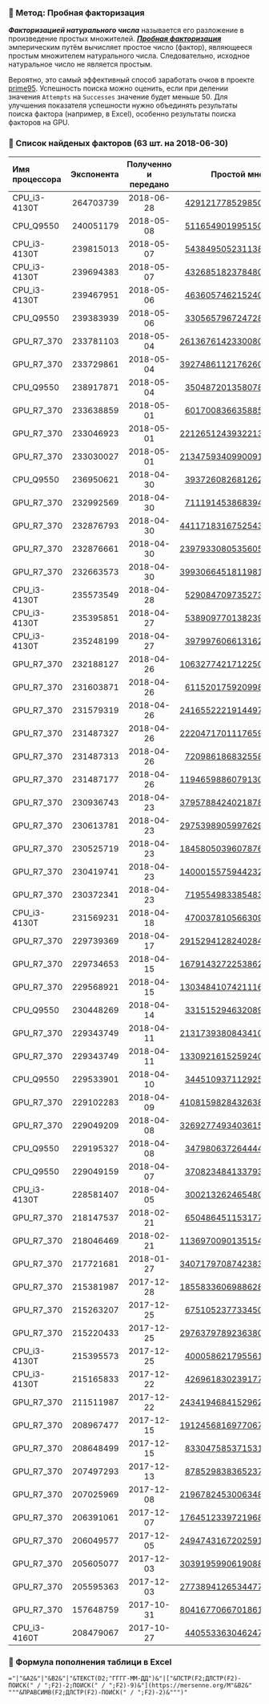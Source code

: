 ﻿[License]://creativecommons.org/licenses/by-nc-sa/4.0/deed.ru

### &#x1F518; Метод: Пробная факторизация

***Факторизацией натурального числа*** называется его разложение в произведение 
простых множителей.
***[Пробная факторизация]*** эмперическим путём вычисляет простое число (фактор), 
являющееся простым множителем натурального числа. Следовательно, исходное 
натуральное число не является простым.

Вероятно, это самый эффективный способ заработать очков в проекте [prime95]. 
Успешность поиска можно оценить, если при делении значения `Attempts` на 
`Successes` значение будет меньше 50. Для улучшения показателя успешности 
нужно объединять результаты поиска фактора (например, в Excel), особенно 
результаты поиска факторов на GPU.

[Пробная факторизация]://mersenne.org/report_top_500_tf/
[prime95]://mersenne.org/download/#download

### &#x1F518; Список найденых факторов (63 шт. на 2018-06-30)

|Имя процессора|Экспонента|Полученно и передано|Простой множитель
|:--- | ---:|:---:| ---:
|CPU_i3-4130T|264703739|2018-06-28|[429121778529850100161](https://mersenne.org/M264703739 "TF: 68-69")
|CPU_Q9550|240051179|2018-05-08|[511654901995150319753](https://mersenne.org/M240051179 "TF: 68-69")
|CPU_i3-4130T|239815013|2018-05-07|[543849505231138121047](https://mersenne.org/M239815013 "TF: 68-69")
|CPU_i3-4130T|239694383|2018-05-07|[432685182378480717463](https://mersenne.org/M239694383 "TF: 68-69")
|CPU_i3-4130T|239467951|2018-05-06|[463605746215240845319](https://mersenne.org/M239467951 "TF: 68-69")
|CPU_Q9550|239383939|2018-05-06|[330565796724728147663](https://mersenne.org/M239383939 "TF: 68-69")
|GPU_R7_370|233781103|2018-05-04|[2613676142330080130423](https://mersenne.org/M233781103 "TF: 71-72")
|GPU_R7_370|233729861|2018-05-04|[3927486112176260601223](https://mersenne.org/M233729861 "TF: 71-72")
|CPU_Q9550|238917871|2018-05-04|[350487201358078223233](https://mersenne.org/M238917871 "TF: 68-69")
|GPU_R7_370|233638859|2018-05-01|[601700836635885063479](https://mersenne.org/M233638859 "TF: 69-70")
|GPU_R7_370|233046923|2018-05-01|[2212651243932213647753](https://mersenne.org/M233046923 "TF: 70-71")
|GPU_R7_370|233030027|2018-05-01|[2134759340990091104977](https://mersenne.org/M233030027 "TF: 70-71")
|CPU_Q9550|236950621|2018-04-30|[393726082681262406071](https://mersenne.org/M236950621 "TF: 68-69")
|GPU_R7_370|232992569|2018-04-30|[711191453868394530391](https://mersenne.org/M232992569 "TF: 69-70")
|GPU_R7_370|232876793|2018-04-30|[4411718316752543286079](https://mersenne.org/M232876793 "TF: 71-72")
|GPU_R7_370|232876661|2018-04-30|[2397933080535605139337](https://mersenne.org/M232876661 "TF: 71-72")
|GPU_R7_370|232663573|2018-04-30|[3993066451811981201081](https://mersenne.org/M232663573 "TF: 71-72")
|CPU_i3-4130T|235573549|2018-04-28|[529084709735273158543](https://mersenne.org/M235573549 "TF: 68-69")
|CPU_i3-4130T|235395851|2018-04-27|[538909770138239218337](https://mersenne.org/M235395851 "TF: 68-69")
|CPU_i3-4130T|235248199|2018-04-27|[397997606613162863633](https://mersenne.org/M235248199 "TF: 68-69")
|GPU_R7_370|232188127|2018-04-26|[1063277421712250469209](https://mersenne.org/M232188127 "TF: 69-70")
|GPU_R7_370|231603871|2018-04-26|[611520175920998565671](https://mersenne.org/M231603871 "TF: 69-70")
|GPU_R7_370|231579319|2018-04-26|[2416552221914497485239](https://mersenne.org/M231579319 "TF: 71-72")
|GPU_R7_370|231487327|2018-04-26|[2220471701117659841737](https://mersenne.org/M231487327 "TF: 70-71")
|GPU_R7_370|231487313|2018-04-26|[720986186832558518537](https://mersenne.org/M231487313 "TF: 69-70")
|GPU_R7_370|231487177|2018-04-26|[1194659886079130009489](https://mersenne.org/M231487177 "TF: 70-71")
|GPU_R7_370|230936743|2018-04-23|[3795788424021878052103](https://mersenne.org/M230936743 "TF: 71-72")
|GPU_R7_370|230613781|2018-04-23|[2975398905997629100553](https://mersenne.org/M230613781 "TF: 71-72")
|GPU_R7_370|230525719|2018-04-23|[1845805039607876232737](https://mersenne.org/M230525719 "TF: 70-71")
|GPU_R7_370|230419741|2018-04-23|[1400015575944232344217](https://mersenne.org/M230419741 "TF: 70-71")
|GPU_R7_370|230372341|2018-04-23|[719554983385483268057](https://mersenne.org/M230372341 "TF: 69-70")
|CPU_i3-4130T|231569231|2018-04-18|[470037810566309359601](https://mersenne.org/M231569231 "TF: 68-69")
|GPU_R7_370|229739369|2018-04-17|[2915294128240284076007](https://mersenne.org/M229739369 "TF: 71-72")
|GPU_R7_370|229734653|2018-04-15|[1679143272253862177423](https://mersenne.org/M229734653 "TF: 70-71")
|GPU_R7_370|229568921|2018-04-15|[1303484107421116713551](https://mersenne.org/M229568921 "TF: 70-71")
|CPU_Q9550|230448269|2018-04-14|[331515294632089863409](https://mersenne.org/M230448269 "TF: 68-69")
|GPU_R7_370|229343749|2018-04-11|[2131739380843410755623](https://mersenne.org/M229343749 "TF: 70-71")
|GPU_R7_370|229343749|2018-04-11|[1330921615259240600279](https://mersenne.org/M229343749 "TF: 70-71")
|CPU_Q9550|229533901|2018-04-10|[344510937112925898521](https://mersenne.org/M229533901 "TF: 68-69")
|GPU_R7_370|229102283|2018-04-09|[4108159828432638525671](https://mersenne.org/M229102283 "TF: 71-72")
|GPU_R7_370|229049209|2018-04-08|[3269277493403615429831](https://mersenne.org/M229049209 "TF: 71-72")
|CPU_Q9550|229195327|2018-04-08|[347980637264444339167](https://mersenne.org/M229195327 "TF: 68-69")
|CPU_Q9550|229049159|2018-04-07|[370823484133793317631](https://mersenne.org/M229049159 "TF: 68-69")
|CPU_i3-4130T|228581407|2018-04-05|[300213262465480679351](https://mersenne.org/M228581407 "TF: 68-69")
|GPU_R7_370|218147537|2018-02-21|[650486451153177761399](https://mersenne.org/M218147537 "TF: 69-70")
|GPU_R7_370|218046469|2018-02-21|[1136970090135154220713](https://mersenne.org/M218046469 "TF: 69-70")
|GPU_R7_370|217721681|2018-01-27|[3407179708742383273313](https://mersenne.org/M217721681 "TF: 71-72")
|GPU_R7_370|215381987|2017-12-28|[1855833606988628686847](https://mersenne.org/M215381987 "TF: 70-71")
|GPU_R7_370|215263207|2017-12-25|[675105237733450079609](https://mersenne.org/M215263207 "TF: 69-70")
|GPU_R7_370|215220433|2017-12-25|[2976379789236380560823](https://mersenne.org/M215220433 "TF: 71-72")
|CPU_i3-4130T|215395573|2017-12-25|[400058621795561157959](https://mersenne.org/M215395573 "TF: 68-69")
|CPU_i3-4130T|215165833|2017-12-22|[426961830239177086559](https://mersenne.org/M215165833 "TF: 68-69")
|GPU_R7_370|211511987|2017-12-22|[2434194684152962680721](https://mersenne.org/M211511987 "TF: 71-72")
|GPU_R7_370|208967477|2017-12-15|[1912456816977067282231](https://mersenne.org/M208967477 "TF: 70-71")
|GPU_R7_370|208648499|2017-12-15|[833047585371531927847](https://mersenne.org/M208648499 "TF: 69-70")
|GPU_R7_370|207497293|2017-12-13|[878529838365237127543](https://mersenne.org/M207497293 "TF: 69-70")
|GPU_R7_370|207025969|2017-12-08|[2196782453006348890751](https://mersenne.org/M207025969 "TF: 70-71")
|GPU_R7_370|206391061|2017-12-07|[1764512339721968441863](https://mersenne.org/M206391061 "TF: 70-71")
|GPU_R7_370|206049577|2017-12-05|[2494743167202591324743](https://mersenne.org/M206049577 "TF: 71-72")
|GPU_R7_370|205605077|2017-12-03|[3039195990619088556073](https://mersenne.org/M205605077 "TF: 71-72")
|GPU_R7_370|205595363|2017-12-03|[2773894126534477665767](https://mersenne.org/M205595363 "TF: 71-72")
|GPU_R7_370|157648759|2017-10-31|[8041677066701861049937](https://mersenne.org/M157648759 "TF: 72-73")
|CPU_i3-4160T|208479067|2017-10-27|[440553363046247908073](https://mersenne.org/M208479067 "TF: 68-69")

### &#x1F518; Формула пополнения таблици в Excel

`="|"&A2&"|"&B2&"|"&ТЕКСТ(D2;"ГГГГ-ММ-ДД")&"|["&ПСТР(F2;ДЛСТР(F2)-ПОИСК(" / ";F2)-2;ПОИСК(" / ";F2)-9)&"](https://mersenne.org/M"&B2&" """&ПРАВСИМВ(F2;ДЛСТР(F2)-ПОИСК(" / ";F2)-2)&""")"`

# 
